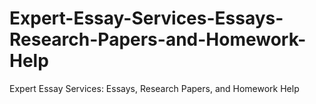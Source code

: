# Expert-Essay-Services-Essays-Research-Papers-and-Homework-Help
Expert Essay Services: Essays, Research Papers, and Homework Help
